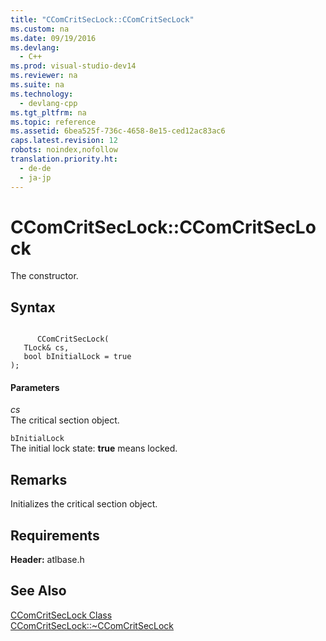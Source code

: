 ```yaml
---
title: "CComCritSecLock::CComCritSecLock"
ms.custom: na
ms.date: 09/19/2016
ms.devlang: 
  - C++
ms.prod: visual-studio-dev14
ms.reviewer: na
ms.suite: na
ms.technology: 
  - devlang-cpp
ms.tgt_pltfrm: na
ms.topic: reference
ms.assetid: 6bea525f-736c-4658-8e15-ced12ac83ac6
caps.latest.revision: 12
robots: noindex,nofollow
translation.priority.ht: 
  - de-de
  - ja-jp
---
```

# CComCritSecLock::CComCritSecLock
The constructor.  
  
## Syntax  
  
```  
  
      CComCritSecLock(  
   TLock& cs,  
   bool bInitialLock = true   
);  
```  
  
#### Parameters  
 *cs*  
 The critical section object.  
  
 `bInitialLock`  
 The initial lock state: **true** means locked.  
  
## Remarks  
 Initializes the critical section object.  
  
## Requirements  
 **Header:** atlbase.h  
  
## See Also  
 [CComCritSecLock Class](../vs140/CComCritSecLock-Class.md)   
 [CComCritSecLock::~CComCritSecLock](../vs140/CComCritSecLock--~CComCritSecLock.md)
